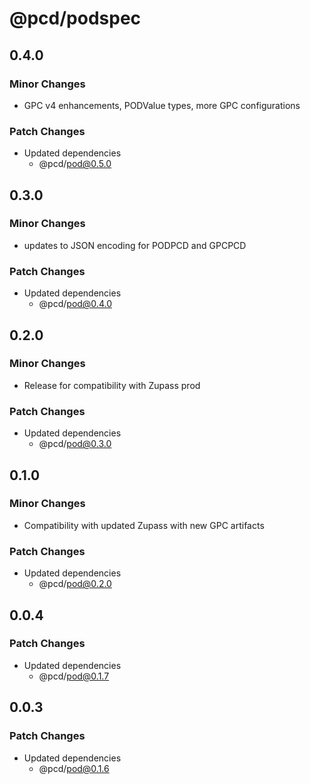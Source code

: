 # @pcd/podspec

## 0.4.0

### Minor Changes

- GPC v4 enhancements, PODValue types, more GPC configurations

### Patch Changes

- Updated dependencies
  - @pcd/pod@0.5.0

## 0.3.0

### Minor Changes

- updates to JSON encoding for PODPCD and GPCPCD

### Patch Changes

- Updated dependencies
  - @pcd/pod@0.4.0

## 0.2.0

### Minor Changes

- Release for compatibility with Zupass prod

### Patch Changes

- Updated dependencies
  - @pcd/pod@0.3.0

## 0.1.0

### Minor Changes

- Compatibility with updated Zupass with new GPC artifacts

### Patch Changes

- Updated dependencies
  - @pcd/pod@0.2.0

## 0.0.4

### Patch Changes

- Updated dependencies
  - @pcd/pod@0.1.7

## 0.0.3

### Patch Changes

- Updated dependencies
  - @pcd/pod@0.1.6
